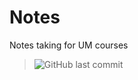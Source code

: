# Notes
Notes taking for UM courses 

>  ![GitHub last commit](https://img.shields.io/github/last-commit/sirmegamu/Notes?logo=github)
